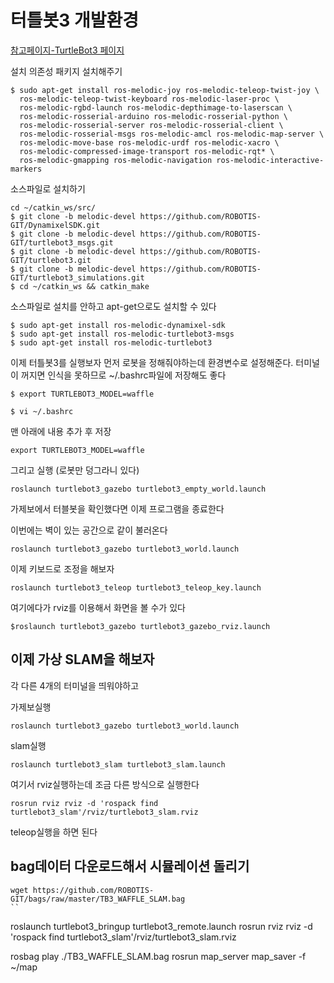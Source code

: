 # 터틀봇3 개발환경

[참고페이지-TurtleBot3 페이지](https://emanual.robotis.com/docs/en/platform/turtlebot3/quick-start/)

설치 의존성 패키지 설치해주기
``` 
$ sudo apt-get install ros-melodic-joy ros-melodic-teleop-twist-joy \
  ros-melodic-teleop-twist-keyboard ros-melodic-laser-proc \
  ros-melodic-rgbd-launch ros-melodic-depthimage-to-laserscan \
  ros-melodic-rosserial-arduino ros-melodic-rosserial-python \
  ros-melodic-rosserial-server ros-melodic-rosserial-client \
  ros-melodic-rosserial-msgs ros-melodic-amcl ros-melodic-map-server \
  ros-melodic-move-base ros-melodic-urdf ros-melodic-xacro \
  ros-melodic-compressed-image-transport ros-melodic-rqt* \
  ros-melodic-gmapping ros-melodic-navigation ros-melodic-interactive-markers
```

소스파일로 설치하기
```
cd ~/catkin_ws/src/
$ git clone -b melodic-devel https://github.com/ROBOTIS-GIT/DynamixelSDK.git
$ git clone -b melodic-devel https://github.com/ROBOTIS-GIT/turtlebot3_msgs.git
$ git clone -b melodic-devel https://github.com/ROBOTIS-GIT/turtlebot3.git
$ git clone -b melodic-devel https://github.com/ROBOTIS-GIT/turtlebot3_simulations.git
$ cd ~/catkin_ws && catkin_make
```

소스파일로 설치를 안하고 apt-get으로도 설치할 수 있다
```
$ sudo apt-get install ros-melodic-dynamixel-sdk
$ sudo apt-get install ros-melodic-turtlebot3-msgs
$ sudo apt-get install ros-melodic-turtlebot3
```


이제 터틀봇3를 실행보자
먼저 로봇을 정해줘야하는데 환경변수로 설정해준다. 터미널이 꺼지면 인식을 못하므로 ~/.bashrc파일에 저장해도 좋다

```
$ export TURTLEBOT3_MODEL=waffle
```

```
$ vi ~/.bashrc
```
맨 아래에 내용 추가 후 저장
```
export TURTLEBOT3_MODEL=waffle
```

그리고 실행 (로봇만 덩그라니 있다)
```
roslaunch turtlebot3_gazebo turtlebot3_empty_world.launch
```

가제보에서 터블봇을 확인했다면 이제 프로그램을 종료한다 

이번에는 벽이 있는 공간으로 같이 불러온다
```
roslaunch turtlebot3_gazebo turtlebot3_world.launch
```

이제 키보드로 조정을 해보자
```
roslaunch turtlebot3_teleop turtlebot3_teleop_key.launch 
```

여기에다가 rviz를 이용해서 화면을 볼 수가 있다

```
$roslaunch turtlebot3_gazebo turtlebot3_gazebo_rviz.launch
```



## 이제 가상 SLAM을 해보자

각 다른 4개의 터미널을 띄워야하고

가제보실행
```
roslaunch turtlebot3_gazebo turtlebot3_world.launch
```

slam실행
```
roslaunch turtlebot3_slam turtlebot3_slam.launch 
```

여기서 rviz실행하는데 조금 다른 방식으로 실행한다
```
rosrun rviz rviz -d 'rospack find turtlebot3_slam'/rviz/turtlebot3_slam.rviz
```

teleop실행을 하면 된다


## bag데이터 다운로드해서 시뮬레이션 돌리기
```
wget https://github.com/ROBOTIS-GIT/bags/raw/master/TB3_WAFFLE_SLAM.bag
``

```
roslaunch turtlebot3_bringup turtlebot3_remote.launch
rosrun rviz rviz -d 'rospack find turtlebot3_slam'/rviz/turtlebot3_slam.rviz

rosbag play ./TB3_WAFFLE_SLAM.bag 
rosrun map_server map_saver -f ~/map
```
